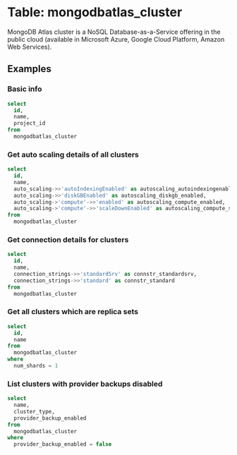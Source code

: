 # Table: mongodbatlas_cluster

MongoDB Atlas cluster is a NoSQL Database-as-a-Service offering in the public cloud (available in Microsoft Azure, Google Cloud Platform, Amazon Web Services).

## Examples

### Basic info

```sql
select
  id,
  name,
  project_id
from
  mongodbatlas_cluster
```

### Get auto scaling details of all clusters

```sql
select
  id,
  name,
  auto_scaling->>'autoIndexingEnabled' as autoscaling_autoindexingenabled,
  auto_scaling->>'diskGBEnabled' as autoscaling_diskgb_enabled,
  auto_scaling->'compute'->>'enabled' as autoscaling_compute_enabled,
  auto_scaling->'compute'->>'scaleDownEnabled' as autoscaling_compute_scaledownenabled
from
  mongodbatlas_cluster
```

### Get connection details for clusters

```sql
select
  id,
  name,
  connection_strings->>'standardSrv' as connstr_standardsrv,
  connection_strings->>'standard' as connstr_standard
from
  mongodbatlas_cluster
```

### Get all clusters which are replica sets

```sql
select
  id,
  name
from
  mongodbatlas_cluster
where
  num_shards = 1
```

### List clusters with provider backups disabled

```sql
select
  name,
  cluster_type,
  provider_backup_enabled
from
  mongodbatlas_cluster
where
  provider_backup_enabled = false
```
